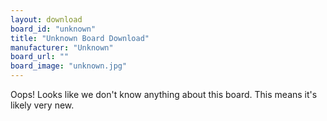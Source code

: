 ```yaml
---
layout: download
board_id: "unknown"
title: "Unknown Board Download"
manufacturer: "Unknown"
board_url: ""
board_image: "unknown.jpg"
---
```


Oops! Looks like we don't know anything about this board. This means it's likely very new.

